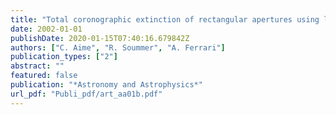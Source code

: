 ```yaml
---
title: "Total coronographic extinction of rectangular apertures using linear prolate apodizations"
date: 2002-01-01
publishDate: 2020-01-15T07:40:16.679842Z
authors: ["C. Aime", "R. Soummer", "A. Ferrari"]
publication_types: ["2"]
abstract: ""
featured: false
publication: "*Astronomy and Astrophysics*"
url_pdf: "Publi_pdf/art_aa01b.pdf"
---
```


